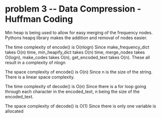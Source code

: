 # problem 3 -- Data Compression - Huffman Coding

Min heap is being used to allow for easy merging of the frequency nodes. Pythons heapq library makes the addition and removal of nodes easier.

The time complexity of encode() is O(nlogn) 
Since make_frequency_dict takes O(n) time, min_heapify_dict takes O(n) time, merge_nodes takes O(logn), make_codes takes O(n), get_encoded_text takes O(n). These all result in a complexity of nlogn

The space complexity of encode() is O(n) 
Since n is the size of the string. There is a linear space complexity.

The time complexity of decode() is O(n) 
Since there is a for loop going through each character in the encoded_text, n being the size of the encoded_text.

The space complexity of decode() is O(1) 
Since there is only one variable is allocated